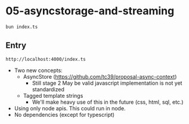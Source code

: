 # 05-asyncstorage-and-streaming

```bash
bun index.ts
```

## Entry

```
http://localhost:4000/index.ts
```

- Two new concepts:
  - AsyncStore (https://github.com/tc39/proposal-async-context)
    - Still stage 2
      May be valid javascript implementation is not yet standardized
  - Tagged template strings
    - We'll make heavy use of this in the future (css, html, sql, etc.)
- Using only node apis. This could run in node.
- No dependencies (except for typescript)

